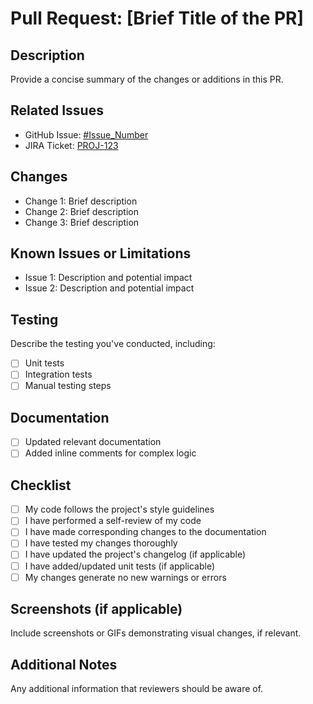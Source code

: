 # Pull Request: [Brief Title of the PR]

## Description
Provide a concise summary of the changes or additions in this PR.

## Related Issues
- GitHub Issue: [#Issue_Number](link_to_issue)
- JIRA Ticket: [PROJ-123](link_to_ticket)

## Changes
- Change 1: Brief description
- Change 2: Brief description
- Change 3: Brief description

## Known Issues or Limitations
- Issue 1: Description and potential impact
- Issue 2: Description and potential impact

## Testing
Describe the testing you've conducted, including:
- [ ] Unit tests
- [ ] Integration tests
- [ ] Manual testing steps

## Documentation
- [ ] Updated relevant documentation
- [ ] Added inline comments for complex logic

## Checklist
- [ ] My code follows the project's style guidelines
- [ ] I have performed a self-review of my code
- [ ] I have made corresponding changes to the documentation
- [ ] I have tested my changes thoroughly
- [ ] I have updated the project's changelog (if applicable)
- [ ] I have added/updated unit tests (if applicable)
- [ ] My changes generate no new warnings or errors

## Screenshots (if applicable)
Include screenshots or GIFs demonstrating visual changes, if relevant.

## Additional Notes
Any additional information that reviewers should be aware of.